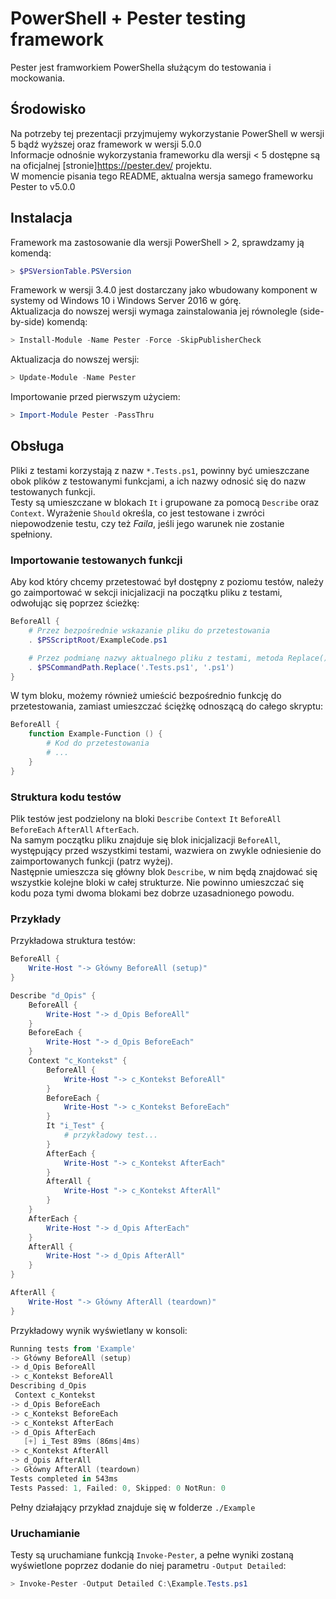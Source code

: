 # PowerShell + Pester testing framework

Pester jest framworkiem PowerShella służącym do testowania i mockowania.

## Środowisko

Na potrzeby tej prezentacji przyjmujemy wykorzystanie PowerShell w wersji 5 bądź wyższej oraz framework w wersji 5.0.0  
Informacje odnośnie wykorzystania frameworku dla wersji < 5 dostępne są na oficjalnej [stronie]https://pester.dev/ projektu.  
W momencie pisania tego README, aktualna wersja samego frameworku Pester to v5.0.0  


## Instalacja

Framework ma zastosowanie dla wersji PowerShell > 2, sprawdzamy ją komendą:

```powershell
> $PSVersionTable.PSVersion
```

Framework w wersji 3.4.0 jest dostarczany jako wbudowany komponent w systemy od Windows 10 i Windows Server 2016 w górę.  
Aktualizacja do nowszej wersji wymaga zainstalowania jej równolegle (side-by-side) komendą:

```powershell
> Install-Module -Name Pester -Force -SkipPublisherCheck
```

Aktualizacja do nowszej wersji:

```powershell
> Update-Module -Name Pester
```

Importowanie przed pierwszym użyciem:
```powershell
> Import-Module Pester -PassThru
```

## Obsługa

Pliki z testami korzystają z nazw `*.Tests.ps1`, powinny być umieszczane obok plików z testowanymi funkcjami, a ich nazwy odnosić się do nazw testowanych funkcji.  
Testy są umieszczane w blokach `It` i grupowane za pomocą `Describe` oraz `Context`. Wyrażenie `Should` określa, co jest testowane i zwróci niepowodzenie testu, czy też *Faila*, jeśli jego warunek nie zostanie spełniony.  

### Importowanie testowanych funkcji
Aby kod który chcemy przetestować był dostępny z poziomu testów, należy go zaimportować w sekcji inicjalizacji na początku pliku z testami, odwołując się poprzez ścieżkę:

```powershell
BeforeAll {
    # Przez bezpośrednie wskazanie pliku do przetestowania
    . $PSScriptRoot/ExampleCode.ps1

    # Przez podmianę nazwy aktualnego pliku z testami, metoda Replace() rozróżna wielkość znaków
    . $PSCommandPath.Replace('.Tests.ps1', '.ps1')
}
```

W tym bloku, możemy również umieścić bezpośrednio funkcję do przetestowania, zamiast umieszczać ściężkę odnoszącą do całego skryptu:

```powershell
BeforeAll {
    function Example-Function () {
        # Kod do przetestowania
        # ...
    }
}
```

### Struktura kodu testów

Plik testów jest podzielony na bloki `Describe` `Context` `It` `BeforeAll` `BeforeEach` `AfterAll` `AfterEach`.  
Na samym początku pliku znajduje się blok inicjalizacji `BeforeAll`, występujący przed wszystkimi testami, wazwiera on zwykle odniesienie do zaimportowanych funkcji (patrz wyżej).  
Następnie umieszcza się główny blok `Describe`, w nim będą znajdować się wszystkie kolejne bloki w całej strukturze.
Nie powinno umieszczać się kodu poza tymi dwoma blokami bez dobrze uzasadnionego powodu.  

### Przykłady
Przykładowa struktura testów:
```powershell
BeforeAll {
    Write-Host "-> Główny BeforeAll (setup)"
}

Describe "d_Opis" {
    BeforeAll {
        Write-Host "-> d_Opis BeforeAll"
    }
    BeforeEach { 
        Write-Host "-> d_Opis BeforeEach"
    }    
    Context "c_Kontekst" {
        BeforeAll {
            Write-Host "-> c_Kontekst BeforeAll"
        }
        BeforeEach { 
            Write-Host "-> c_Kontekst BeforeEach"
        }
        It "i_Test" { 
            # przykładowy test...
        }
        AfterEach { 
            Write-Host "-> c_Kontekst AfterEach"
        }
        AfterAll {
            Write-Host "-> c_Kontekst AfterAll"
        }
    }    
    AfterEach { 
        Write-Host "-> d_Opis AfterEach"
    }
    AfterAll {
        Write-Host "-> d_Opis AfterAll"
    }
}

AfterAll {
    Write-Host "-> Główny AfterAll (teardown)"
}
```
Przykładowy wynik wyświetlany w konsoli:
```powershell
Running tests from 'Example'
-> Główny BeforeAll (setup)
-> d_Opis BeforeAll
-> c_Kontekst BeforeAll
Describing d_Opis
 Context c_Kontekst
-> d_Opis BeforeEach
-> c_Kontekst BeforeEach
-> c_Kontekst AfterEach
-> d_Opis AfterEach
   [+] i_Test 89ms (86ms|4ms)
-> c_Kontekst AfterAll
-> d_Opis AfterAll
-> Główny AfterAll (teardown)
Tests completed in 543ms
Tests Passed: 1, Failed: 0, Skipped: 0 NotRun: 0
```
Pełny działający przykład znajduje się w folderze `./Example`
### Uruchamianie
Testy są uruchamiane funkcją `Invoke-Pester`, a pełne wyniki zostaną wyświetlone poprzez dodanie do niej parametru `-Output Detailed`:
```powershell
> Invoke-Pester -Output Detailed C:\Example.Tests.ps1
```

